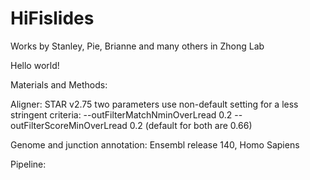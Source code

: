 # HiFislides
Works by Stanley, Pie, Brianne and many others in Zhong Lab


Hello world!

Materials and Methods:

Aligner: STAR v2.75
two parameters use non-default setting for a less stringent criteria: --outFilterMatchNminOverLread 0.2 --outFilterScoreMinOverLread 0.2
(default for both are 0.66)

Genome and junction annotation: Ensembl release 140, Homo Sapiens


Pipeline:
